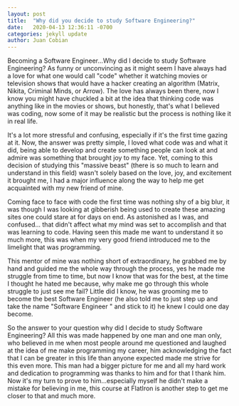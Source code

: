 ```yaml
---
layout: post
title:  "Why did you decide to study Software Engineering?"
date:   2020-04-13 12:36:11 -0700
categories: jekyll update
author: Juan Cobian
---
```


Becoming a Software Engineer...Why did I decide to study Software Engineering? As funny or unconvincing as it might
seem I have always had a love for what one would call "code" whether it watching movies or television shows that would 
have a hacker creating an algorithm (Matrix, Nikita, Criminal Minds, or Arrow). The love has always been there, now I 
know you might have chuckled a bit at the idea that thinking code was anything like in the movies or shows, but 
honestly, that's what I believed was coding, now some of it may be realistic but the process is nothing like it in 
real life. 

It's a lot more stressful and confusing, especially if it's the first time gazing at it. Now, the answer was pretty 
simple, I loved what code was and what it did, being able to develop and create something people can look at and 
admire was something that brought joy to my face. Yet, coming to this decision of studying this "massive beast" 
(there is so much to learn and understand in this field) wasn't solely based on the love, joy, and excitement it 
brought me, I had a major influence along the way to help me get acquainted with my new friend of mine.

Coming face to face with code the first time was nothing shy of a big blur, it was though I was looking at gibberish 
being used to create these amazing sites one could stare at for days on end. As astonished as I was, and confused...
that didn't affect what my mind was set to accomplish and that was learning to code. Having seen this made me want to 
understand it so much more, this was when my very good friend introduced me to the limelight that was programming. 

This mentor of mine was nothing short of extraordinary, he grabbed me by hand and guided me the whole way through the 
process, yes he made me struggle from time to time, but now I know that was for the best, at the time I thought he 
hated me because, why make me go through this whole struggle to just see me fail? Little did I know, he was grooming me 
to become the best Software Engineer (he also told me to just step up and take the name "Software Engineer " and 
stick to it) he knew I could one day become. 

So the answer to your question why did I decide to study Software Engineering? All this was made happened by one man 
and one man only, who believed in me when most people around me questioned and laughed at the idea of me make 
programming my career, him acknowledging the fact that I can be greater in this life than anyone expected made me 
strive for this even more. This man had a bigger picture for me and all my hard work and dedication to programming was 
thanks to him and for that I thank him. Now it's my turn to prove to him...especially myself he didn't make a mistake 
for believing in me, this course at FlatIron is another step to get me closer to that and much more.